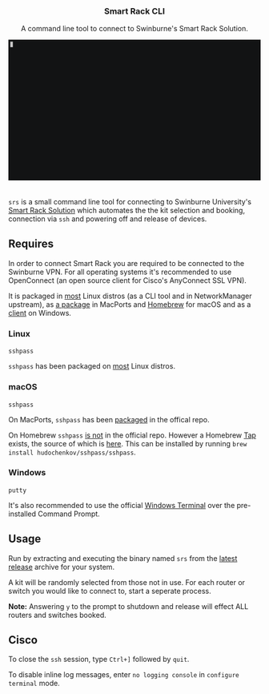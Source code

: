 <div align="center">
<p align="center">
  <p align="center">
    <h3 align="center">Smart Rack CLI</h3>
    <p align="center">
      A command line tool to connect to Swinburne's Smart Rack Solution.
    </p>
  </p>
</p>
<img src="img/preview.gif"/>
</div>
<br>

`srs` is a small command line tool for connecting to Swinburne University's [Smart Rack Solution](https://smartrack.ict.swin.edu.au/) which automates the the kit selection and booking, connection via `ssh` and powering off and release of devices.

## Requires

In order to connect Smart Rack you are required to be connected to the Swinburne VPN. For all operating systems it's recommended to use OpenConnect (an open source client for Cisco's AnyConnect SSL VPN).

It is packaged in [most](https://repology.org/project/openconnect/versions) Linux distros (as a CLI tool and in NetworkManager upstream), as [a package](https://ports.macports.org/port/openconnect/summary) in MacPorts and [Homebrew](https://formulae.brew.sh/formula/openconnect) for macOS and as a [client](https://openconnect.github.io/openconnect-gui/) on Windows.

### Linux

```
sshpass
```

`sshpass` has been packaged on [most](https://repology.org/project/sshpass/versions) Linux distros.

### macOS

```
sshpass
```

On MacPorts, `sshpass` has been [packaged](https://ports.macports.org/port/sshpass/summary) in the offical repo.

On Homebrew `sshpass` [is not](https://github.com/Homebrew/brew/commit/04dfdd972c7fca25e86e9e2ff7767b9f5b789f20) in the official repo. However a Homebrew [Tap](https://docs.brew.sh/Taps) exists, the source of which is [here](https://github.com/hudochenkov/homebrew-sshpass/blob/master/sshpass.rb). This can be installed by running `brew install hudochenkov/sshpass/sshpass`.

### Windows

```
putty
```

It's also recommended to use the official [Windows Terminal](https://github.com/microsoft/terminal) over the pre-installed Command Prompt.

## Usage

Run by extracting and executing the binary named `srs` from the [latest release](https://github.com/losuler/smart-rack-cli/releases/latest) archive for your system.

A kit will be randomly selected from those not in use. For each router or switch you would like to connect to, start a seperate process.

**Note:** Answering `y` to the prompt to shutdown and release will effect ALL routers and switches booked.

## Cisco

To close the `ssh` session, type `Ctrl+]` followed by `quit`.

To disable inline log messages, enter `no logging console` in `configure terminal` mode.
